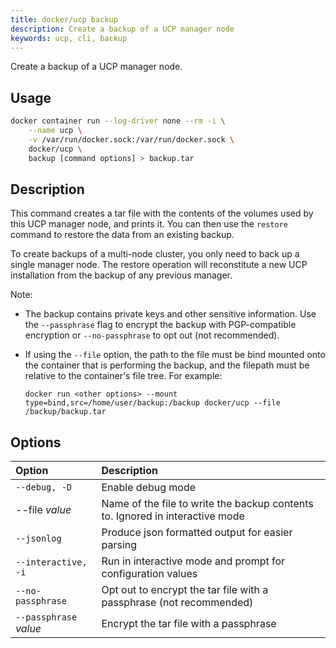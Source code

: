 ```yaml
---
title: docker/ucp backup
description: Create a backup of a UCP manager node
keywords: ucp, cli, backup
---
```


Create a backup of a UCP manager node.

## Usage

```bash
docker container run --log-driver none --rm -i \
    --name ucp \
    -v /var/run/docker.sock:/var/run/docker.sock \
    docker/ucp \
    backup [command options] > backup.tar
```

## Description

This command creates a tar file with the contents of the volumes used by
this UCP manager node, and prints it. You can then use the `restore` command to
restore the data from an existing backup.

To create backups of a multi-node cluster, you only need to back up a single
manager node. The restore operation will reconstitute a new UCP installation
from the backup of any previous manager.

Note:

  * The backup contains private keys and other sensitive information. Use the
    `--passphrase` flag to encrypt the backup with PGP-compatible encryption
    or `--no-passphrase` to opt out (not recommended).

  * If using the `--file` option, the path to the file must be bind mounted
    onto the container that is performing the backup, and the filepath must be
    relative to the container's file tree. For example:

    ```
    docker run <other options> --mount type=bind,src=/home/user/backup:/backup docker/ucp --file /backup/backup.tar
    ```

## Options

| Option                 | Description                                                                   |
|:-----------------------|:------------------------------------------------------------------------------|
| `--debug, -D`          | Enable debug mode                                                             |
|  --file *value*        | Name of the file to write the backup contents to. Ignored in interactive mode |
| `--jsonlog`            | Produce json formatted output for easier parsing                              |
| `--interactive, -i`    | Run in interactive mode and prompt for configuration values                   |
| `--no-passphrase`      | Opt out to encrypt the tar file with a passphrase (not recommended)           |
| `--passphrase` *value* | Encrypt the tar file with a passphrase                                        |
